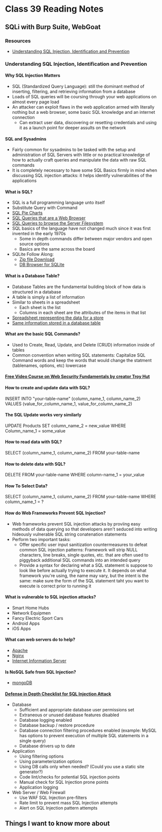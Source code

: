 # Class 39 Reading Notes

## SQLi with Burp Suite, WebGoat

### Resources

- [Understanding SQL Injection, Identification and Prevention](https://www.varonis.com/blog/sql-injection-identification-and-prevention-part-1/)

### Understanding SQL Injection, Identification and Prevention

#### Why SQL Injection Matters

- SQL (Standardized Query Language): still the dominant method of inserting, filtering, and retrieving information from a database
- Loads of SQL queries will be coursing through your web applications on almost every page load
- An attacker can exploit flaws in the web application armed with literally nothing but a web browser, some basic SQL knowledge and an internet connection
  - Can extract user data, discovering or resetting credentials and using it as a launch point for deeper assults on the network

#### SQL and Sysadmins

- Fairly common for sysadmins to be tasked with the setup and administration of SQL Servers with little or no practical knowledge of how to actually craft queries and manipulate the data with raw SQL commands
- It is completely necessary to have some SQL Basics firmly in mind when discussing SQL injection attacks: it helps identify vulnerabilities of the applications

#### What is SQL?

- SQL is a full programming language unto itself
- Substitute Query with Command
- [SQL Pie Charts](http://code.openark.org/blog/mysql/sql-pie-chart)
- [SQL Queries that are a Web Browser](https://github.com/pramsey/pgsql-http)
- [SQL Queries to browse the Server Filesystem](http://hubpages.com/technology/Using-xp_cmdshell-to-Query-the-Windows-File-System)
- SQL basics of the language have not changed much since it was first invented in the early 1970s
  - Some in depth commands differ between major vendors and open source options
  - Basics are the same across the board
- SQLite Follow Along:
  - [Zip file Download](https://www.varonis.com/blog/wp-content/uploads/2016/11/YeOldeCheeseShoppe.zip?hsLang=en)
  - [DB Browser for SQLite](http://sqlitebrowser.org/)

#### What is a Database Table?

- Database Tables are the fundamental building block of how data is structured in a database
- A table is simply a list of information
- Similar to sheets in a spreadsheet
  - Each sheet is the list
  - Columns in each sheet are the attributes of the items in that list
- [Spreadsheet representing the data for a store](https://info.varonis.com/hubfs/Imported_Blog_Media/SQL_Injection_-_Google_Docs-2.png)
- [Same information stored in a database table](https://info.varonis.com/hubfs/Imported_Blog_Media/SQL_Injection_-_Google_Docs-1.png?hsLang=en)

#### What are the basic SQL Commands?

- Used to Create, Read, Update, and Delete (CRUD) information inside of tables
- Common convention when writing SQL statements: Capitalize SQL Command words and keep the words that would change the statment (tablenames, options, etc) lowercase

#### [Free Video Course on Web Security Fundamentals by creator Troy Hut](https://haveibeenpwned.com/)

#### How to create and update data with SQL?

INSERT INTO
"your-table-name"
(column_name_1, column_name_2)
VALUES
(value_for_column_name_1, value_for_column_name_2)

#### The SQL Update works very similarly

UPDATE
Products
SET
column_name_2 = new_value
WHERE
Column_name_1 = some_value

#### How to read data with SQL?

SELECT
(column_name_1, column_name_2)
FROM
your-table-name

#### How to delete data with SQL?

DELETE FROM
your-table-name
WHERE
column-name_1 = your_value

#### How To Select Data?

SELECT
(column_name_1, column_name_2)
FROM
your-table-name
WHERE
column_name_1 = ?

#### How do Web Frameworks Prevent SQL Injection?

- Web frameworks prevent SQL injection attacks by proviing easy methods of data querying so that developers aren't seduced into writing hideously vulnerable SQL string conatenation statements
- Perform two important tasks:
  - Offer specific user input sanitization countermeasures to defeat common SQL injection patterns: Framework will strip NULL characters, line breaks, single quotes, etc. that are often used to piggyback additional SQL commands into an intended query
  - Provide a syntax for declaring what a SQL statement is suppose to look like before actually trying to execute it. It depends on what framework you're using, the name may vary, but the intent is the same: make sure the form of the SQL statement taht you want to execute is correct prior to running it

#### What is vulnerable to SQL injection attacks?

- Smart Home Hubs
- Network Equipmen
- Fancy Electric Sport Cars
- Android Apps
- iOS Apps

#### What can web servers do to help?

- [Apache](https://github.com/SpiderLabs/ModSecurity)
- [Nginx](https://github.com/nbs-system/naxsi)
- [Internet Information Server](https://blogs.iis.net/wadeh/filtering-for-sql-injection-on-iis-7-and-later)

#### Is NoSQL Safe from SQL Injection?

- [mongoDB](https://docs.mongodb.com/manual/faq/fundamentals/#javascript)

#### [Defense in Depth Checklist for SQL Injection Attack](https://info.varonis.com/hubfs/Imported_Blog_Media/checklist-247x300.png)

- Database
  - Sufficient and appropriate database user permissions set
  - Extraneous or unused database features disabled
  - Database logging enabled
  - Database backup / restore procedure
  - Database connection filtering procedures enabled (example: MySQL has options to prevent execution of multiple SQL statements in a single query)
  - Database drivers up to date
- Application
  - Using filtering options
  - Using parameterization options
  - Using DB calls only when needed? (Could you use a static site generator?)
  - Code lint/checks for potential SQL injection points
  - Manual check for SQL Injection prone points
  - Application logging
- Web Server / Web Firewall
  - Use WAF SQL Injection pre-filters
  - Rate limit to prevent mass SQL Injection attempts
  - Alert on SQL Injection pattern attempts

## Things I want to know more about
